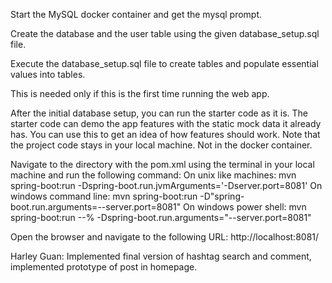 Start the MySQL docker container and get the mysql prompt.

Create the database and the user table using the given database_setup.sql file. 

Execute the database_setup.sql file to create tables and populate essential values into tables.

This is needed only if this is the first time running the web app.

After the initial database setup, you can run the starter code as it is. The starter code can demo the app features with the static mock data it already has. You can use this to get an idea of how features should work. Note that the project code stays in your local machine. Not in the docker container.

Navigate to the directory with the pom.xml using the terminal in your local machine and run the following command:
On unix like machines:
mvn spring-boot:run -Dspring-boot.run.jvmArguments='-Dserver.port=8081'
On windows command line:
mvn spring-boot:run -D"spring-boot.run.arguments=--server.port=8081"
On windows power shell:
mvn spring-boot:run --% -Dspring-boot.run.arguments="--server.port=8081"

Open the browser and navigate to the following URL:
http://localhost:8081/

Harley Guan: Implemented final version of hashtag search and comment, implemented prototype of post in homepage.
